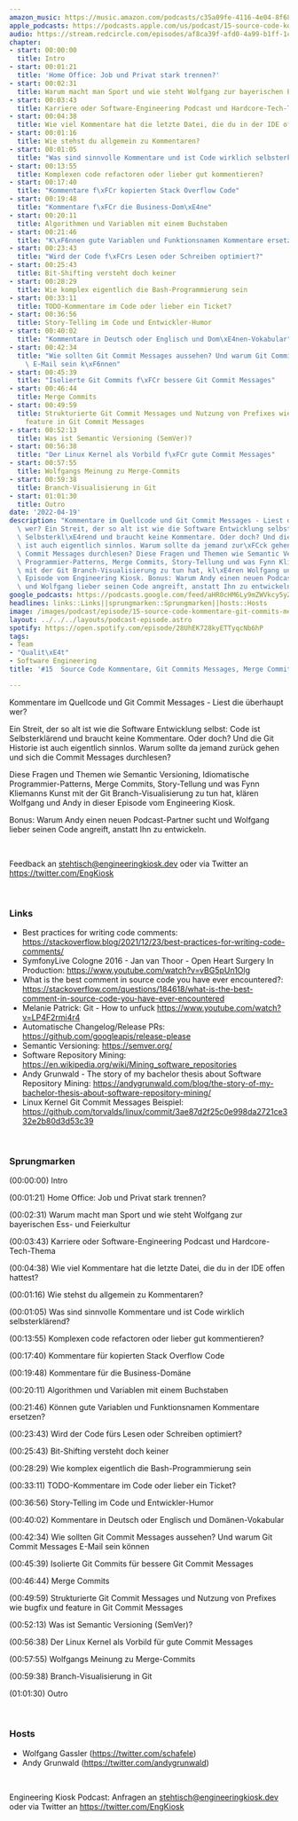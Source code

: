 ```yaml
---
amazon_music: https://music.amazon.com/podcasts/c35a09fe-4116-4e04-8f68-77d61b112e46/episodes/514b60e4-f920-4b57-9e7a-fb050f7c922d/engineering-kiosk-15-source-code-kommentare-git-commits-messages-merge-commits-und-branch-visualisierungs-kunst
apple_podcasts: https://podcasts.apple.com/us/podcast/15-source-code-kommentare-git-commits-messages-merge/id1603082924?i=1000557995942
audio: https://stream.redcircle.com/episodes/af8ca39f-afd0-4a99-b1ff-1cc11ab176ad/stream.mp3
chapter:
- start: 00:00:00
  title: Intro
- start: 00:01:21
  title: 'Home Office: Job und Privat stark trennen?'
- start: 00:02:31
  title: Warum macht man Sport und wie steht Wolfgang zur bayerischen Ess- und Feierkultur
- start: 00:03:43
  title: Karriere oder Software-Engineering Podcast und Hardcore-Tech-Thema
- start: 00:04:38
  title: Wie viel Kommentare hat die letzte Datei, die du in der IDE offen hattest?
- start: 00:01:16
  title: Wie stehst du allgemein zu Kommentaren?
- start: 00:01:05
  title: "Was sind sinnvolle Kommentare und ist Code wirklich selbsterkl\xE4rend?"
- start: 00:13:55
  title: Komplexen code refactoren oder lieber gut kommentieren?
- start: 00:17:40
  title: "Kommentare f\xFCr kopierten Stack Overflow Code"
- start: 00:19:48
  title: "Kommentare f\xFCr die Business-Dom\xE4ne"
- start: 00:20:11
  title: Algorithmen und Variablen mit einem Buchstaben
- start: 00:21:46
  title: "K\xF6nnen gute Variablen und Funktionsnamen Kommentare ersetzen?"
- start: 00:23:43
  title: "Wird der Code f\xFCrs Lesen oder Schreiben optimiert?"
- start: 00:25:43
  title: Bit-Shifting versteht doch keiner
- start: 00:28:29
  title: Wie komplex eigentlich die Bash-Programmierung sein
- start: 00:33:11
  title: TODO-Kommentare im Code oder lieber ein Ticket?
- start: 00:36:56
  title: Story-Telling im Code und Entwickler-Humor
- start: 00:40:02
  title: "Kommentare in Deutsch oder Englisch und Dom\xE4nen-Vokabular"
- start: 00:42:34
  title: "Wie sollten Git Commit Messages aussehen? Und warum Git Commit Messages\
    \ E-Mail sein k\xF6nnen"
- start: 00:45:39
  title: "Isolierte Git Commits f\xFCr bessere Git Commit Messages"
- start: 00:46:44
  title: Merge Commits
- start: 00:49:59
  title: Strukturierte Git Commit Messages und Nutzung von Prefixes wie bugfix und
    feature in Git Commit Messages
- start: 00:52:13
  title: Was ist Semantic Versioning (SemVer)?
- start: 00:56:38
  title: "Der Linux Kernel als Vorbild f\xFCr gute Commit Messages"
- start: 00:57:55
  title: Wolfgangs Meinung zu Merge-Commits
- start: 00:59:38
  title: Branch-Visualisierung in Git
- start: 01:01:30
  title: Outro
date: '2022-04-19'
description: "Kommentare im Quellcode und Git Commit Messages - Liest die \xFCberhaupt\
  \ wer? Ein Streit, der so alt ist wie die Software Entwicklung selbst: Code ist\
  \ Selbsterkl\xE4rend und braucht keine Kommentare. Oder doch? Und die Git Historie\
  \ ist auch eigentlich sinnlos. Warum sollte da jemand zur\xFCck gehen und sich die\
  \ Commit Messages durchlesen? Diese Fragen und Themen wie Semantic Versioning, Idiomatische\
  \ Programmier-Patterns, Merge Commits, Story-Tellung und was Fynn Kliemanns Kunst\
  \ mit der Git Branch-Visualisierung zu tun hat, kl\xE4ren Wolfgang und Andy in dieser\
  \ Episode vom Engineering Kiosk. Bonus: Warum Andy einen neuen Podcast-Partner sucht\
  \ und Wolfgang lieber seinen Code angreift, anstatt Ihn zu entwickeln."
google_podcasts: https://podcasts.google.com/feed/aHR0cHM6Ly9mZWVkcy5yZWRjaXJjbGUuY29tLzBlY2ZkZmQ3LWZkYTEtNGMzZC05NTE1LTQ3NjcyN2Y5ZGY1ZQ/episode/M2NhMGI4OWMtNzU0NS00MDNkLTg4NWQtZTk5ODFhNDYyYTll?sa=X&ved=0CAUQkfYCahcKEwi4xMSxj4L4AhUAAAAAHQAAAAAQNQ
headlines: links::Links||sprungmarken::Sprungmarken||hosts::Hosts
image: /images/podcast/episode/15-source-code-kommentare-git-commits-messages-merge-commits-und-branch-visualisierungs-kunst.jpg
layout: ../../../layouts/podcast-episode.astro
spotify: https://open.spotify.com/episode/28UhEK728kyETTyqcNb6hP
tags:
- Team
- "Qualit\xE4t"
- Software Engineering
title: '#15  Source Code Kommentare, Git Commits Messages, Merge Commits und Branch-Visualisierungs-Kunst'

---
```

<p>Kommentare im Quellcode und Git Commit Messages - Liest die überhaupt wer?</p><p>Ein Streit, der so alt ist wie die Software Entwicklung selbst: Code ist Selbsterklärend und braucht keine Kommentare. Oder doch? Und die Git Historie ist auch eigentlich sinnlos. Warum sollte da jemand zurück gehen und sich die Commit Messages durchlesen?</p><p>Diese Fragen und Themen wie Semantic Versioning, Idiomatische Programmier-Patterns, Merge Commits, Story-Tellung und was Fynn Kliemanns Kunst mit der Git Branch-Visualisierung zu tun hat, klären Wolfgang und Andy in dieser Episode vom Engineering Kiosk.</p><p>Bonus: Warum Andy einen neuen Podcast-Partner sucht und Wolfgang lieber seinen Code angreift, anstatt Ihn zu entwickeln.</p><p><br></p><p>Feedback an <a href="mailto:stehtisch@engineeringkiosk.dev" rel="nofollow">stehtisch@engineeringkiosk.dev</a> oder via Twitter an <a href="https://twitter.com/EngKiosk" rel="nofollow">https://twitter.com/EngKiosk</a></p><p><br></p><h3 id="links">Links</h3><ul><li>Best practices for writing code comments: <a href="https://stackoverflow.blog/2021/12/23/best-practices-for-writing-code-comments/" rel="nofollow">https://stackoverflow.blog/2021/12/23/best-practices-for-writing-code-comments/</a> </li><li>SymfonyLive Cologne 2016 - Jan van Thoor - Open Heart Surgery In Production: <a href="https://www.youtube.com/watch?v=vBG5pUn1Olg" rel="nofollow">https://www.youtube.com/watch?v=vBG5pUn1Olg</a></li><li>What is the best comment in source code you have ever encountered?: <a href="https://stackoverflow.com/questions/184618/what-is-the-best-comment-in-source-code-you-have-ever-encountered" rel="nofollow">https://stackoverflow.com/questions/184618/what-is-the-best-comment-in-source-code-you-have-ever-encountered</a></li><li>Melanie Patrick: Git - How to unfuck <a href="https://www.youtube.com/watch?v=LP4F2rmi4r4" rel="nofollow">https://www.youtube.com/watch?v=LP4F2rmi4r4</a></li><li>Automatische Changelog/Release PRs: <a href="https://github.com/googleapis/release-please" rel="nofollow">https://github.com/googleapis/release-please</a></li><li>Semantic Versioning: <a href="https://semver.org/" rel="nofollow">https://semver.org/</a></li><li>Software Repository Mining: <a href="https://en.wikipedia.org/wiki/Mining_software_repositories" rel="nofollow">https://en.wikipedia.org/wiki/Mining_software_repositories</a></li><li>Andy Grunwald - The story of my bachelor thesis about Software Repository Mining: <a href="https://andygrunwald.com/blog/the-story-of-my-bachelor-thesis-about-software-repository-mining/" rel="nofollow">https://andygrunwald.com/blog/the-story-of-my-bachelor-thesis-about-software-repository-mining/</a></li><li>Linux Kernel Git Commit Messages Beispiel: <a href="https://github.com/torvalds/linux/commit/3ae87d2f25c0e998da2721ce332e2b80d3d53c39" rel="nofollow">https://github.com/torvalds/linux/commit/3ae87d2f25c0e998da2721ce332e2b80d3d53c39</a></li></ul><p><br></p><h3 id="sprungmarken">Sprungmarken</h3><p>(00:00:00) Intro</p><p>(00:01:21) Home Office: Job und Privat stark trennen?</p><p>(00:02:31) Warum macht man Sport und wie steht Wolfgang zur bayerischen Ess- und Feierkultur</p><p>(00:03:43) Karriere oder Software-Engineering Podcast und Hardcore-Tech-Thema</p><p>(00:04:38) Wie viel Kommentare hat die letzte Datei, die du in der IDE offen hattest?</p><p>(00:01:16) Wie stehst du allgemein zu Kommentaren?</p><p>(00:01:05) Was sind sinnvolle Kommentare und ist Code wirklich selbsterklärend?</p><p>(00:13:55) Komplexen code refactoren oder lieber gut kommentieren?</p><p>(00:17:40) Kommentare für kopierten Stack Overflow Code</p><p>(00:19:48) Kommentare für die Business-Domäne</p><p>(00:20:11) Algorithmen und Variablen mit einem Buchstaben</p><p>(00:21:46) Können gute Variablen und Funktionsnamen Kommentare ersetzen?</p><p>(00:23:43) Wird der Code fürs Lesen oder Schreiben optimiert?</p><p>(00:25:43) Bit-Shifting versteht doch keiner</p><p>(00:28:29) Wie komplex eigentlich die Bash-Programmierung sein</p><p>(00:33:11) TODO-Kommentare im Code oder lieber ein Ticket?</p><p>(00:36:56) Story-Telling im Code und Entwickler-Humor</p><p>(00:40:02) Kommentare in Deutsch oder Englisch und Domänen-Vokabular</p><p>(00:42:34) Wie sollten Git Commit Messages aussehen? Und warum Git Commit Messages E-Mail sein können</p><p>(00:45:39) Isolierte Git Commits für bessere Git Commit Messages</p><p>(00:46:44) Merge Commits</p><p>(00:49:59) Strukturierte Git Commit Messages und Nutzung von Prefixes wie bugfix und feature in Git Commit Messages</p><p>(00:52:13) Was ist Semantic Versioning (SemVer)?</p><p>(00:56:38) Der Linux Kernel als Vorbild für gute Commit Messages</p><p>(00:57:55) Wolfgangs Meinung zu Merge-Commits</p><p>(00:59:38) Branch-Visualisierung in Git</p><p>(01:01:30) Outro</p><p><br></p><h3 id="hosts">Hosts</h3><ul><li>Wolfgang Gassler (<a href="https://twitter.com/schafele" rel="nofollow">https://twitter.com/schafele</a>)</li><li>Andy Grunwald (<a href="https://twitter.com/andygrunwald" rel="nofollow">https://twitter.com/andygrunwald</a>)</li></ul><p><br></p><p>Engineering Kiosk Podcast: Anfragen an <a href="mailto:stehtisch@engineeringkiosk.dev" rel="nofollow">stehtisch@engineeringkiosk.dev</a> oder via Twitter an <a href="https://twitter.com/EngKiosk" rel="nofollow">https://twitter.com/EngKiosk</a></p>